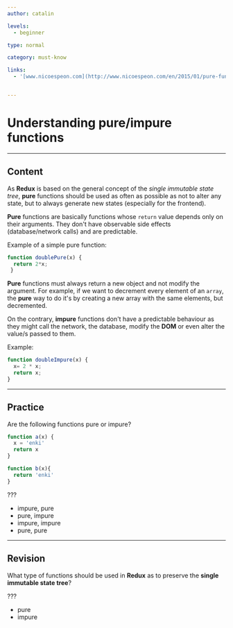 ```yaml
---
author: catalin

levels:
  - beginner

type: normal

category: must-know

links:
  - '[www.nicoespeon.com](http://www.nicoespeon.com/en/2015/01/pure-functions-javascript/){website}'


---
```

# Understanding **pure/impure** functions

---
## Content

As **Redux** is based on the general concept of the *single immutable state tree*, **pure** functions should be used as often as possible as not to alter any state, but to always generate new states (especially for the frontend).

**Pure** functions are basically functions whose `return` value depends only on their arguments. They don't have observable side effects (database/network calls) and are predictable.

Example of a simple pure function:

```javascript
function doublePure(x) {
  return 2*x;
 }
```

**Pure** functions must always return a new object and not modify the argument. For example, if we want to decrement every element of an `array`, the **pure** way to do it's by creating a new array with the same elements, but decremented.

On the contrary, **impure** functions don't have a predictable behaviour as they might call the network, the database, modify the **DOM** or even alter the value/s passed to them.

Example:
```javascript
function doubleImpure(x) {
  x= 2 * x;
  return x;
}
```

---
## Practice

Are the following functions pure or impure?

```javascript
function a(x) {
  x = 'enki'
  return x
}

function b(x){
  return 'enki'
}
```

???

* impure, pure
* pure, impure
* impure, impure
* pure, pure

---
## Revision

What type of functions should be used in **Redux** as to preserve the **single immutable state tree**?

???

* pure
* impure
 
